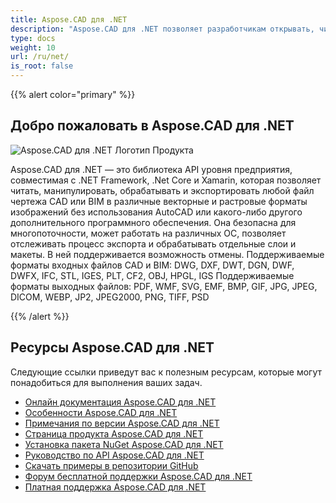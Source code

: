 ```yaml
---
title: Aspose.CAD для .NET
description: "Aspose.CAD для .NET позволяет разработчикам открывать, читать и обрабатывать форматы файла AutoCAD DWG, DXF, DWT и другие CAD и BIM, такие как: DGN, DWF, DWFX, IFC, STL, IGES, PLT, CF2, OBJ, HPGL, IGS."
type: docs
weight: 10
url: /ru/net/
is_root: false
---
```


{{% alert color="primary" %}}

## **Добро пожаловать в Aspose.CAD для .NET**

![Aspose.CAD для .NET Логотип Продукта](/_assets/home_1.png)

Aspose.CAD для .NET — это библиотека API уровня предприятия, совместимая с .NET Framework, .Net Core и Xamarin, которая позволяет читать, манипулировать, обрабатывать и экспортировать любой файл чертежа CAD или BIM в различные векторные и растровые форматы изображений без использования AutoCAD или какого-либо другого дополнительного программного обеспечения.
Она безопасна для многопоточности, может работать на различных ОС, позволяет отслеживать процесс экспорта и обрабатывать отдельные слои и макеты. В ней поддерживается возможность отмены.
Поддерживаемые форматы входных файлов CAD и BIM: DWG, DXF, DWT, DGN, DWF, DWFX, IFC, STL, IGES, PLT, CF2, OBJ, HPGL, IGS
Поддерживаемые форматы выходных файлов: PDF, WMF, SVG, EMF, BMP, GIF, JPG, JPEG, DICOM, WEBP, JP2, JPEG2000, PNG, TIFF, PSD

{{% /alert %}}

## **Ресурсы Aspose.CAD для .NET**

Следующие ссылки приведут вас к полезным ресурсам, которые могут понадобиться для выполнения ваших задач.

- [Онлайн документация Aspose.CAD для .NET](/ru/cad/net/)
- [Особенности Aspose.CAD для .NET](/ru/cad/net/features/)
- [Примечания по версии Aspose.CAD для .NET](https://releases.aspose.com/cad/net/release-notes/)
- [Страница продукта Aspose.CAD для .NET](https://products.aspose.com/cad/net/)
- [Установка пакета NuGet Aspose.CAD для .NET](https://www.nuget.org/packages/Aspose.CAD/)
- [Руководство по API Aspose.CAD для .NET](https://reference.aspose.com/cad/net)
- [Скачать примеры в репозитории GitHub](https://github.com/aspose-cad/Aspose.CAD-for-.NET)
- [Форум бесплатной поддержки Aspose.CAD для .NET](https://forum.aspose.com/c/cad/19)
- [Платная поддержка Aspose.CAD для .NET](https://helpdesk.aspose.com/)
